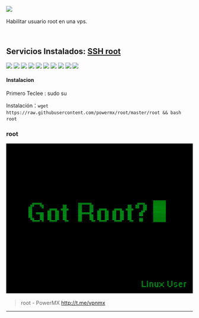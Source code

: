 ![](https://avatars1.githubusercontent.com/u/29370715?s=400&v=4)

Habilitar usuario root en una vps.

<br>


## Servicios Instalados: [SSH root](https://https://github.com/powermx/root "root")

![](https://img.shields.io/badge/Ubuntu-16.04-orange)
![](https://img.shields.io/badge/Ubuntu-16.10-orange)
![](https://img.shields.io/badge/Ubuntu-18.04-orange)
![](https://img.shields.io/badge/Ubuntu-18.10-orange)
![](https://img.shields.io/badge/Ubuntu-19.04-orange)
![](https://img.shields.io/badge/Ubuntu-19.10-orange)
![](https://img.shields.io/badge/Debian-7-red)
![](https://img.shields.io/badge/Debian-8-red)
![](https://img.shields.io/badge/Debian-9-red)
![](https://img.shields.io/badge/Debian-10-red)

#### Instalacion
Primero Teclee : sudo su

Instalación：`wget https://raw.githubusercontent.com/powermx/root/master/root && bash root`


### root

[![](https://github.com/powermx/root/raw/master/root.jpg)](https://github.com/powermx/root/raw/master/root.jpg "root - PowerMX")

> root - PowerMX http://t.me/vpnmx
                
----


